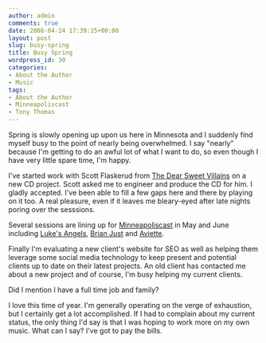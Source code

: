 ```yaml
---
author: admin
comments: true
date: 2008-04-24 17:39:15+00:00
layout: post
slug: busy-spring
title: Busy Spring
wordpress_id: 30
categories:
- About the Author
- Music
tags:
- About the Author
- Minneapoliscast
- Tony Thomas
---
```


Spring is slowly opening up upon us here in Minnesota and I suddenly find myself busy to the point of nearly being overwhelmed. I say "nearly" because I'm getting to do an awful lot of what I want to do, so even though I have very little spare time, I'm happy.

I've started work with Scott Flaskerud from [The Dear Sweet Villains](http://www.myspace.com/thedearsweetvillains) on a new CD project. Scott asked me to engineer and produce the CD for him. I gladly accepted. I've been able to fill a few gaps here and there by playing on it too. A real pleasure, even if it leaves me bleary-eyed after late nights poring over the sesssions.

Several sessions are lining up for [Minneapoliscast](http://minneapoliscast.com) in May and June including [Luke's Angels](http://lukesangels.com), [Brian Just](http://www.brianjust.com/) and [Aviette](http://www.aviettemusic.com/).

Finally I'm evaluating a new client's website for SEO as well as helping them leverage some social media technology to keep present and potential clients up to date on their latest projects. An old client has contacted me about a new project and of course, I'm busy helping my current clients.

Did I mention I have a full time job and family?

I love this time of year. I'm generally operating on the verge of exhaustion, but I certainly get a lot accomplished. If I had to complain about my current status, the only thing I'd say is that I was hoping to work more on my own music. What can I say? I've got to pay the bills.

